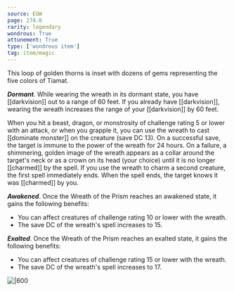 ```yaml
---
source: EGW
page: 274.0
rarity: legendary
wondrous: True
attunement: True
type: ['wondrous item']
tag: item/magic
---
```


This loop of golden thorns is inset with dozens of gems representing the five colors of Tiamat.

**_Dormant_**. While wearing the wreath in its dormant state, you have [[darkvision]] out to a range of 60 feet. If you already have [[darkvision]], wearing the wreath increases the range of your [[darkvision]] by 60 feet.

When you hit a beast, dragon, or monstrosity of challenge rating 5 or lower with an attack, or when you grapple it, you can use the wreath to cast [[dominate monster]] on the creature (save DC 13). On a successful save, the target is immune to the power of the wreath for 24 hours. On a failure, a shimmering, golden image of the wreath appears as a collar around the target's neck or as a crown on its head (your choice) until it is no longer [[charmed]] by the spell. If you use the wreath to charm a second creature, the first spell immediately ends. When the spell ends, the target knows it was [[charmed]] by you.

**_Awakened_**. Once the Wreath of the Prism reaches an awakened state, it gains the following benefits:

- You can affect creatures of challenge rating 10 or lower with the wreath.
- The save DC of the wreath's spell increases to 15.

**_Exalted_**. Once the Wreath of the Prism reaches an exalted state, it gains the following benefits:

- You can affect creatures of challenge rating 15 or lower with the wreath.
- The save DC of the wreath's spell increases to 17.


![|600]()